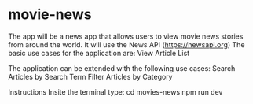 # movie-news
The app will be a news app that allows users to view movie news stories from around the world. It will use the News API (https://newsapi.org)
The basic use cases for the application are:
View Article List

The application can be extended with the following use cases:
Search Articles by Search Term
Filter Articles by Category

Instructions
Insite the terminal type:
cd movies-news
npm run dev
